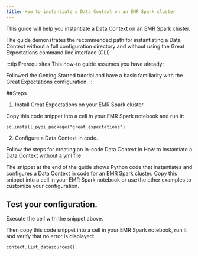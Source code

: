 ```yaml
---
title: How to instantiate a Data Context on an EMR Spark cluster
---
```


This guide will help you instantiate a Data Context on an EMR Spark cluster.

The guide demonstrates the recommended path for instantiating a Data Context without a full configuration directory and without using the Great Expectations command line interface (CLI).

:::tip Prerequisites
This how-to guide assumes you have already:

Followed the Getting Started tutorial and have a basic familiarity with the Great Expectations configuration.
:::

##Steps

1. Install Great Expectations on your EMR Spark cluster.

Copy this code snippet into a cell in your EMR Spark notebook and run it:

````console
sc.install_pypi_package("great_expectations")
````

2. Configure a Data Context in code.

Follow the steps for creating an in-code Data Context in How to instantiate a Data Context without a yml file

The snippet at the end of the guide shows Python code that instantiates and configures a Data Context in code for an EMR Spark cluster. Copy this snippet into a cell in your EMR Spark notebook or use the other examples to customize your configuration.

## Test your configuration.

Execute the cell with the snippet above.

Then copy this code snippet into a cell in your EMR Spark notebook, run it and verify that no error is displayed:

````console
context.list_datasources()
````

